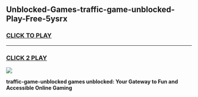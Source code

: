
## Unblocked-Games-traffic-game-unblocked-Play-Free-5ysrx
<h3>
<a href="https://premium76.site?title=traffic-game-unblocked&ref=21A">CLICK TO PLAY</a></h3>
<hr>

<h3>
<a href="https://premium76.site?title=traffic-game-unblocked&ref=21A">CLICK 2 PLAY</a>
  
</h3>

<a href="https://premium76.site?title=traffic-game-unblocked&ref=21A"><img src="https://clearcache.store/games.png"></a>


**traffic-game-unblocked games unblocked: Your Gateway to Fun and Accessible Online Gaming**
